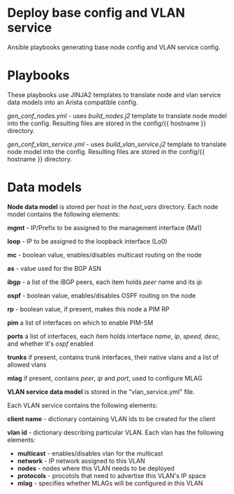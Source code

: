 # Deploy base config and VLAN service

Ansible playbooks generating base node config and VLAN service config. 

# Playbooks

These playbooks use JINJA2 templates to translate node and vlan service data models into an Arista compatible config.

*gen_conf_nodes.yml* - uses *build_nodes.j2* template to translate node model into the config. Resulting files are stored in the config/{{ hostname }} directory.

*gen_conf_vlan_service.yml* - uses *build_vlan_service.j2* template to translate node model into the config. Resulting files are stored in the config/{{ hostname }} directory.

# Data models

**Node data model** is stored per host in the *host_vars* directory. Each node model contains the following elements:

__mgmt__ - IP/Prefix to be assigned to the management interface (Ma1)

__loop__ - IP to be assigned to the loopback interface (Lo0)

__mc__ - boolean value, enables/disables multicast routing on the node

__as__ - value used for the BGP ASN

__ibgp__ - a list of the iBGP peers, each item holds *peer* name and its *ip*

__ospf__ - boolean value, enables/disables OSPF routing on the node

__rp__ - boolean value, if present, makes this node a PIM RP

__pim__ a list of interfaces on which to enable PIM-SM

__ports__ a list of interfaces, each item holds interface _name_, _ip_, _speed_, _desc_, and whether it's _ospf_ enabled

__trunks__ if present, contains trunk interfaces, their native vlans and a list of allowed vlans

__mlag__ if present, contains _peer_, _ip_ and _port_, used to configure MLAG

**VLAN service data model** is stored in the "vlan_service.yml" file.

Each VLAN service contains the following elements:

__client name__ - dictionary containing VLAN ids to be created for the client

__vlan id__ - dictionary describing particular VLAN. Each vlan has the following elements:
* __multicast__ - enables/disables vlan for the multicast
* __network__ - IP network assigned to this VLAN
* __nodes__ - nodes where this VLAN needs to be deployed
* __protocols__ - procotols that need to advertise this VLAN's IP space
* __mlag__ - specifies whether MLAGs will be configured in this VLAN